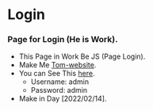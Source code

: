 # Login
### Page for Login (He is Work).
  - This Page in Work Be JS (Page Login).
  - Make Me [Tom-website](https://github.com/Tom-website/).
  - You can See This [here](https://tom-website.github.io/Login/).
    - Username: admin
    - Password: admin
  - Make in Day [2022/02/14].

  
